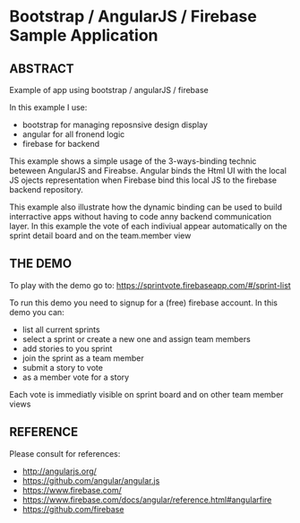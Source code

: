# Bootstrap / AngularJS / Firebase Sample Application

## ABSTRACT

Example of app using bootstrap / angularJS / firebase

In this example I use:
  - bootstrap for managing reposnsive design display
  - angular for all fronend logic
  - firebase for backend

This example shows a simple usage of the 3-ways-binding technic beteween AngularJS and Fireabse.
Angular binds the Html UI with the local JS ojects representation when Firebase bind this local JS to the firebase backend repository.

This example also illustrate how the dynamic binding can be used to build interractive apps without having to code anny backend communication layer. In this example the vote of each indiviual appear automatically on the sprint detail board and on the team.member view 

## THE DEMO
To play with the demo go to:
 https://sprintvote.firebaseapp.com/#/sprint-list


To run this demo you need to signup for a (free) firebase account.
In this demo you can:
 - list all current sprints
 - select a sprint or create a new one and assign team members
 - add stories to you sprint
 - join the sprint as a team member
 - submit a story to vote
 - as a member vote for a story

Each vote is immediatly visible on sprint board and on other team member views
 
## REFERENCE
Please consult for references:

- http://angularjs.org/
- https://github.com/angular/angular.js
- https://www.firebase.com/
- https://www.firebase.com/docs/angular/reference.html#angularfire
- https://github.com/firebase
